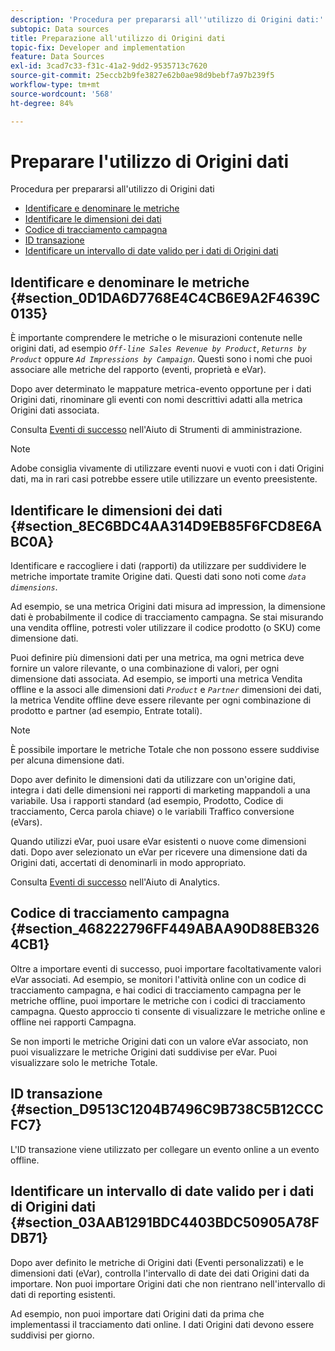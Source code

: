 ```yaml
---
description: 'Procedura per prepararsi all''utilizzo di Origini dati:'
subtopic: Data sources
title: Preparazione all'utilizzo di Origini dati
topic-fix: Developer and implementation
feature: Data Sources
exl-id: 3cad7c33-f31c-41a2-9dd2-9535713c7620
source-git-commit: 25eccb2b9fe3827e62b0ae98d9bebf7a97b239f5
workflow-type: tm+mt
source-wordcount: '568'
ht-degree: 84%

---
```


# Preparare l&#39;utilizzo di Origini dati

Procedura per prepararsi all&#39;utilizzo di Origini dati

* [Identificare e denominare le metriche](/help/import/c-data-sources/datasrc-preparing.md#section_0D1DA6D7768E4C4CB6E9A2F4639C0135)
* [Identificare le dimensioni dei dati](/help/import/c-data-sources/datasrc-preparing.md#section_8EC6BDC4AA314D9EB85F6FCD8E6ABC0A)
* [Codice di tracciamento campagna](/help/import/c-data-sources/datasrc-preparing.md#section_468222796FF449ABAA90D88EB3264CB1)
* [ID transazione](/help/import/c-data-sources/datasrc-preparing.md#section_D9513C1204B7496C9B738C5B12CCCFC7)
* [Identificare un intervallo di date valido per i dati di Origini dati](/help/import/c-data-sources/datasrc-preparing.md#section_03AAB1291BDC4403BDC50905A78FDB71)

## Identificare e denominare le metriche {#section_0D1DA6D7768E4C4CB6E9A2F4639C0135}

È importante comprendere le metriche o le misurazioni contenute nelle origini dati, ad esempio *`Off-line Sales Revenue by Product`*, *`Returns by Product`* oppure *`Ad Impressions by Campaign`*. Questi sono i nomi che puoi associare alle metriche del rapporto (eventi, proprietà e eVar).

Dopo aver determinato le mappature metrica-evento opportune per i dati Origini dati, rinominare gli eventi con nomi descrittivi adatti alla metrica Origini dati associata.

Consulta [Eventi di successo](https://experienceleague.adobe.com/docs/analytics/admin/admin-tools/success-events/success-event.html?lang=it) nell&#39;Aiuto di Strumenti di amministrazione.

>[!NOTE]
>
>Adobe consiglia vivamente di utilizzare eventi nuovi e vuoti con i dati Origini dati, ma in rari casi potrebbe essere utile utilizzare un evento preesistente.

## Identificare le dimensioni dei dati {#section_8EC6BDC4AA314D9EB85F6FCD8E6ABC0A}

Identificare e raccogliere i dati (rapporti) da utilizzare per suddividere le metriche importate tramite Origine dati. Questi dati sono noti come *`data dimensions`*.

Ad esempio, se una metrica Origini dati misura ad impression, la dimensione dati è probabilmente il codice di tracciamento campagna. Se stai misurando una vendita offline, potresti voler utilizzare il codice prodotto (o SKU) come dimensione dati.

Puoi definire più dimensioni dati per una metrica, ma ogni metrica deve fornire un valore rilevante, o una combinazione di valori, per ogni dimensione dati associata. Ad esempio, se importi una metrica Vendita offline e la associ alle dimensioni dati *`Product`* e *`Partner`* dimensioni dei dati, la metrica Vendite offline deve essere rilevante per ogni combinazione di prodotto e partner (ad esempio, Entrate totali).

>[!NOTE]
>
>È possibile importare le metriche Totale che non possono essere suddivise per alcuna dimensione dati.

Dopo aver definito le dimensioni dati da utilizzare con un&#39;origine dati, integra i dati delle dimensioni nei rapporti di marketing mappandoli a una variabile. Usa i rapporti standard (ad esempio, Prodotto, Codice di tracciamento, Cerca parola chiave) o le variabili Traffico conversione (eVars).

Quando utilizzi eVar, puoi usare eVar esistenti o nuove come dimensioni dati. Dopo aver selezionato un eVar per ricevere una dimensione dati da Origini dati, accertati di denominarli in modo appropriato.

Consulta [Eventi di successo](https://experienceleague.adobe.com/docs/analytics/admin/admin-tools/success-events/success-event.html) nell&#39;Aiuto di Analytics.

## Codice di tracciamento campagna {#section_468222796FF449ABAA90D88EB3264CB1}

Oltre a importare eventi di successo, puoi importare facoltativamente valori eVar associati. Ad esempio, se monitori l&#39;attività online con un codice di tracciamento campagna, e hai codici di tracciamento campagna per le metriche offline, puoi importare le metriche con i codici di tracciamento campagna. Questo approccio ti consente di visualizzare le metriche online e offline nei rapporti Campagna.

Se non importi le metriche Origini dati con un valore eVar associato, non puoi visualizzare le metriche Origini dati suddivise per eVar. Puoi visualizzare solo le metriche Totale.

## ID transazione {#section_D9513C1204B7496C9B738C5B12CCCFC7}

L&#39;ID transazione viene utilizzato per collegare un evento online a un evento offline.

## Identificare un intervallo di date valido per i dati di Origini dati {#section_03AAB1291BDC4403BDC50905A78FDB71}

Dopo aver definito le metriche di Origini dati (Eventi personalizzati) e le dimensioni dati (eVar), controlla l&#39;intervallo di date dei dati Origini dati da importare. Non puoi importare Origini dati che non rientrano nell&#39;intervallo di dati di reporting esistenti.

Ad esempio, non puoi importare dati Origini dati da prima che implementassi il tracciamento dati online. I dati Origini dati devono essere suddivisi per giorno.
